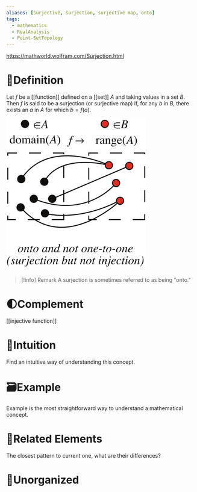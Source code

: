 ```yaml
---
aliases: [surjective, surjection, surjective map, onto]
tags:
  - mathematics
  - RealAnalysis
  - Point-SetTopology
---
```


https://mathworld.wolfram.com/Surjection.html
# 📝Definition
Let $f$ be a [[function]] defined on a [[set]] $A$ and taking values in a set $B$. Then $f$ is said to be a surjection (or surjective map) if, for any $b$ in $B$, there exists an $a$ in $A$ for which $b=f(a)$.

![|200](../assets/Surjection_1000.svg)

> [!info] Remark
> A surjection is sometimes referred to as being "onto."


# 🌓Complement
[[injective function]]

# 🧠Intuition
Find an intuitive way of understanding this concept.

# 🗃Example
Example is the most straightforward way to understand a mathematical concept.

# 🌱Related Elements
The closest pattern to current one, what are their differences?


# 🍂Unorganized